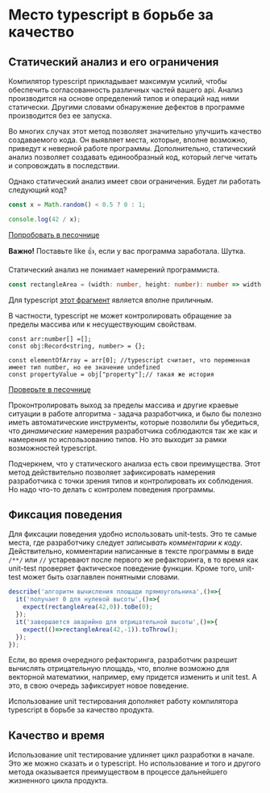 # Место typescript в борьбе за качество

## Статический анализ и его ограничения

Компилятор typescript прикладывает максимум усилий, чтобы обеспечить согласованность различных частей вашего api. Анализ производится на основе определений типов и операций над ними статически. Другими словами обнаружение дефектов в программе производится без ее запуска.

Во многих случах этот метод позволяет значительно улучшить качество создаваемого кода. Он выявляет места, которые, вполне возможно, приведут к неверной работе программы. Дополнительно, статический анализ позволяет создавать единообразный код, который легче читать и сопровождать в последствии.

Однако статический анализ имеет свои ограничения. Будет ли работать следующий код?

```typescript
const x = Math.random() < 0.5 ? 0 : 1;

console.log(42 / x);
```

[Попробовать в песочнице](https://www.typescriptlang.org/play?ssl=3&ssc=21&pln=1&pc=1#code/MYewdgzgLgBAHjAvDAsgQygCwHQCc1gAmIAtgBQCUMAPDAAzYCsMA-PTAFwwCMA3AFD9QkEABsAptlEgA5mQAsAJhgB6eBV5A)

**Важно!** Поставьте like 👍, если у вас программа заработала. Шутка.

Статический анализ не понимает намерений программиста.

```typescript
const rectangleArea = (width: number, height: number): number => width + height;
```

Для typescript [этот фрагмент](https://www.typescriptlang.org/play?#code/MYewdgzgLgBATgU2FAhmA5gGwQQUSmAXhgAoB3ASwBMoALALhjAFcBbAIwTgBoZaEK6WlEYsOXAJSi2nOEQB8MSjVowA1HwFCoAbiA) является вполне приличным.

В частности, typescript не может контролировать обращение за пределы массива или к несуществующим свойствам.

```tsx
const arr:number[] =[];
const obj:Record<string, number> = {};

const elementOfArray = arr[0]; //typescript считает, что переменная имеет тип number, но ее значение undefined
const propertyValue = obj["property"];// такая же история
```

[Проверьте в песочнице](https://www.typescriptlang.org/play?ssl=5&ssc=58&pln=1&pc=1#code/MYewdgzgLgBAhgJwQLjAVwLYCMCmCDaAujALxEDcAUKJLCFgFbIBKOoCAJgDzQICWYAOYAaGOmx4AfKRgBvAL5Vq4aDBwAbHBhxgoAeQBmAQSRwAnjMQEADIXIwA9A6hmADjgjB+r2IEEQQOIggBwggEIggAwggKwgwaL+wYB8IDCA-CDhgAIg4YA8IOGAvCCZoYDyIDCBGZEwwYEJYpi4CKKZ8eHhMIDsIDn+WYENaGAcOAYCOBzKtDCuCCDuCC4AanDqaDgy9Az4AEQjY3guy3ZOJaGAXCB5MIBsIA2BvnHJgblAA)

Проконтролировать выход за пределы массива и другие краевые ситуации в работе алгоритма - задача разработчика, и было бы полезно иметь автоматические инструменты, которые позволили бы убедиться, что *динамические* намерения разработчика соблюдаются так же как и намерения по использованию типов. Но это выходит за рамки возможностей typescript.

Подчеркнем, что у статического анализа есть свои преимущества. Этот метод действительно позволяет зафиксировать намерения разработчика с точки зрения типов и контролировать их соблюдения. Но надо что-то делать с контролем поведения программы.

## Фиксация поведения

Для фиксации поведения удобно использовать unit-tests. Это те самые места, где разработчику следует *записывать комментарии к коду*. Действительно, комментарии написанные в тексте программы в виде `/**/` или `//` устаревают после первого же рефакторинга, в то время как unit-test проверяет фактическое поведение функции. Кроме того, unit-test может быть озаглавлен понятными словами.

```javascript
describe('алгоритм вычисления площади прямоугольника',()=>{
  it('получает 0 для нулевой высоты',()=>{
    expect(rectangleArea(42,0)).toBe(0);
  });
  it('завершается аварийно для отрицательной высоты',()=>{
    expect(()=>rectangleArea(42,-1)).toThrow();
  });
});
```

Если, во время очередного рефакторинга, разработчик разрешит вычислять отрицательную площадь, что, вполне возможно для векторной математики, например, ему придется изменить и unit test. А это, в свою очередь зафиксирует новое поведение.

Использование unit тестирования дополняет работу компилятора typescript в борьбе за качество продукта.

## Качество и время

Использование unit тестирование удлиняет цикл разработки в начале. Это же можно сказать и о typescript. Но использование и того и другого метода оказывается преимуществом в процессе дальнейшего жизненного цикла продукта.
 